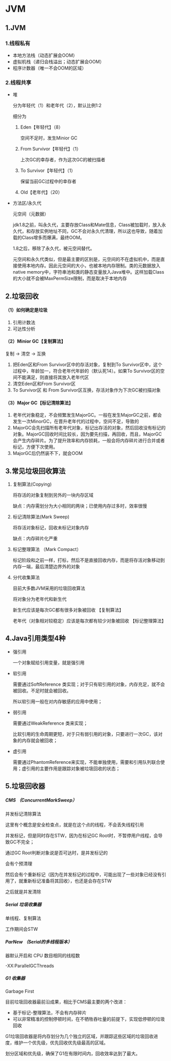 # JVM

## 1.JVM

### 1.线程私有

- 本地方法栈（动态扩展会OOM）
- 虚拟机栈（递归会栈溢出；动态扩展会OOM）
- 程序计数器（唯一不会OOM的区域）

### 2.线程共享

- 堆

  分为年轻代（1）和老年代（2），默认比例1:2

  细分为

  1. Eden【年轻代】（8）

     空间不足时，发生Minior GC

  2. From Survivor【年轻代】（1）

     上次GC的幸存者，作为这次GC的被扫描者

  3. To Survivor【年轻代】（1）

     保留当前GC过程中的幸存者

  4. Old【老年代】（20）

- 方法区/永久代

  元空间（元数据）

  jdk1.8之前，叫永久代，主要存放Class和Mate信息，Class被加载时，放入永久代，和存放实例地址不同，GC不会对永久代清理，所以这也导致，随着加载的Class增多而爆满，最终OOM。

  1.8之后，移除了永久代，被元空间替代。

  元空间和永久代类似，但是最主要的区别是，元空间的不在虚拟机中，而是直接使用本地内存。因此元空间的大小，也被本地内存限制。类的元数据放入native memory中，字符串池和类的静态变量放入Java堆中。这样加载Class的大小就不会被MaxPermSize限制，而是取决于本地内存

## 2.垃圾回收

#### （1）如何确定是垃圾

1. 引用计数法
2. 可达性分析

#### （2）Minior GC【复制算法】

复制 -> 清空 -> 互换

1. 把Eden区和From Survivor区中的存活对象，复制到To Survivor区中，这个过程中，年龄加一，符合老年代年龄的（默认死14）。如果To Survivor区的空间不能满足，则直接将其放入老年代区
2. 清空Eden区和From Survivor区
3. To Survivor区 和 From Survivor区互换，存活对象作为下次GC被扫描对象

#### （3）Major GC【标记清除算法】

1. 老年代对象稳定，不会频繁发生MajorGC。一般在发生MajorGC之前，都会发生一次MinorGC，在晋升老年代的过程中，空间不足，导致的
2. MajorGC会先扫描所有老年代对象，标记出存活的对象，然后回收没有标记的对象。MajorGC回收时间比较长，因为要先扫描，再回收，而且，MajorGC会产生内存碎片。为了提升效率和内存损耗，一般会将内存碎片进行合并或者标记，方便下次使用。
3. MajorGC后仍然装不下，就会OOM

## 3.常见垃圾回收算法

1. 复制算法(Copying)

   将存活的对象复制到另外的一块内存区域

   缺点：内存需划分为大小相同的两块；已使用内存过多时，效率很慢

2. 标记清除算法(Mark Sweep)

   将存活对象标记，回收未标记对象内存

   缺点：内存碎片化严重

3. 标记整理算法 （Mark Compact）

   标记阶段和之前一样，打标，然后不是直接回收内存，而是将存活对象移动到内存一端，最后清楚边界外的对象

4. 分代收集算法

   目前大多数JVM采用的垃圾回收算法

   将对象分为老年代和新生代

   新生代应该是每次GC都有很多对象被回收  【复制算法】

   老年代（对象相对较稳定）应该是每次都有较少对象被回收 【标记整理算法】

## 4.Java引用类型4种

- 强引用

  一个对象赋给引用变量，就是强引用

- 软引用

  需要通过SoftReference 类实现；对于只有软引用的对象，内存充足，就不会被回收。不足时就会被回收。

  所以软引用一般在对内存敏感的应用中使用；

- 弱引用

  需要通过WeakReference 类来实现；

  比软引用的生命周期更短，对于只有弱引用的对象，只要进行一次GC，该对象的内存就会被回收；

- 虚引用

  需要通过PhantomReference来实现，不能单独使用，需要和引用队列联合使用；虚引用的主要作用是跟踪对象被垃圾回收的状态；

## 5.垃圾回收器

##### CMS （ConcurrentMarkSweep）

并发标记清除算法

这里有个概念是安全检查点，就是在这个点的线程，不会丢失线程引用

并发标记，但是同时存在STW，因为在标记GC Root时，不暂停用户线程，会导致GC不完全；

通过GC Root判断对象说是否可达时，是并发标记的

会有个预清理

然后会有个重新标记（因为在并发标记的过程中，可能出现了一些对象已经没有引用了，就重新标记准备将其回收），也还是会存在STW

之后就是并发清除

##### Serial 垃圾收集器

单线程、复制算法

工作期间会STW

##### ParNew （Serial的多线程版本）

器默认开启和 CPU 数目相同的线程数

-XX:ParallelGCThreads

##### G1 收集器

Garbage First

目前垃圾回收器最前沿成果，相比于CMS最主要的两个改进：

- 基于标记-整理算法，不会有内存碎片
- 可以非常精准的控制停顿时间，在不牺牲吞吐量的前提下，实现低停顿的垃圾回收

G1垃圾回收器是将内存划分为几个独立的区域，并跟踪这些区域的垃圾回收进度，维护一个优先级，优先回收优先级最高的区域。

划分区域和优先级，确保了G1在有限时间内，回收效率达到了最大。



